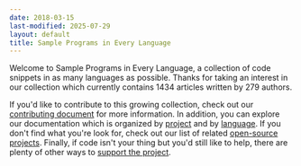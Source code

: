 ```yaml
---
date: 2018-03-15
last-modified: 2025-07-29
layout: default
title: Sample Programs in Every Language
---
```


Welcome to Sample Programs in Every Language, a collection of code snippets in as many languages as possible. Thanks for taking an interest in our collection which currently contains 1434 articles written by 279 authors.

If you'd like to contribute to this growing collection, check out our [contributing document](https://github.com/TheRenegadeCoder/sample-programs/blob/master/.github/CONTRIBUTING.md) for more information. In addition, you can explore our documentation which is organized by [project](/projects) and by [language](/languages). If you don't find what you're look for, check out our list of related [open-source projects](/related). Finally, if code isn't your thing but you'd still like to help, there are plenty of other ways to [support the project](https://therenegadecoder.com/updates/5-ways-you-can-support-the-renegade-coder/).